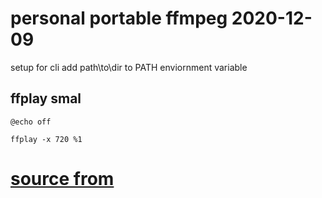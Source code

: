 # personal portable ffmpeg 2020-12-09
setup for cli add path\to\dir to PATH enviornment variable

## ffplay smal
```batch
@echo off

ffplay -x 720 %1
```

# [source from](https://github.com/GyanD/codexffmpeg)

